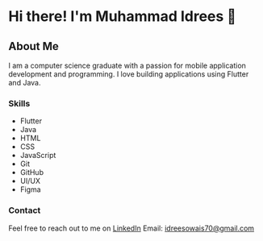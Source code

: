 # Hi there! I'm Muhammad Idrees 👋

## About Me
I am a computer science graduate with a passion for mobile application development and programming. I love building applications using Flutter and Java.

### Skills
- Flutter
- Java
- HTML
- CSS
- JavaScript
- Git
- GitHub
- UI/UX
- Figma

### Contact
Feel free to reach out to me on [LinkedIn](https://pk.linkedin.com/in/muhammad-owais-9642a4238) 
Email: idreesowais70@gmail.com
